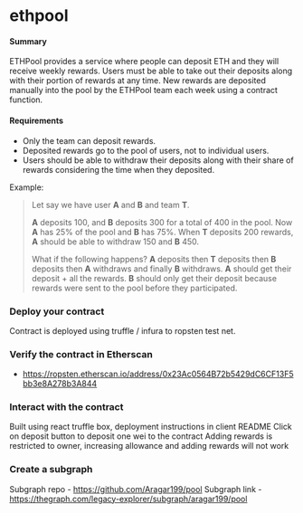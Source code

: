 # ethpool
#### Summary

ETHPool provides a service where people can deposit ETH and they will receive weekly rewards. Users must be able to take out their deposits along with their portion of rewards at any time. New rewards are deposited manually into the pool by the ETHPool team each week using a contract function.

#### Requirements

- Only the team can deposit rewards.
- Deposited rewards go to the pool of users, not to individual users.
- Users should be able to withdraw their deposits along with their share of rewards considering the time when they deposited.

Example:

> Let say we have user **A** and **B** and team **T**.
>
> **A** deposits 100, and **B** deposits 300 for a total of 400 in the pool. Now **A** has 25% of the pool and **B** has 75%. When **T** deposits 200 rewards, **A** should be able to withdraw 150 and **B** 450.
>
> What if the following happens? **A** deposits then **T** deposits then **B** deposits then **A** withdraws and finally **B** withdraws.
> **A** should get their deposit + all the rewards.
> **B** should only get their deposit because rewards were sent to the pool before they participated.

### Deploy your contract
Contract is deployed using truffle / infura to ropsten test net.

### Verify the contract in Etherscan
- https://ropsten.etherscan.io/address/0x23Ac0564B72b5429dC6CF13F5bb3e8A278b3A844

### Interact with the contract
Built using react truffle box, deployment instructions in client README
Click on deposit button to deposit one wei to the contract
Adding rewards is restricted to owner, increasing allowance and adding rewards will not work

### Create a subgraph
Subgraph repo - https://github.com/Aragar199/pool
Subgraph link - https://thegraph.com/legacy-explorer/subgraph/aragar199/pool

